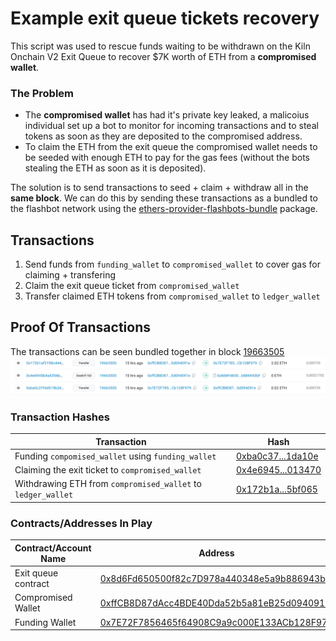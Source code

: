 # Example exit queue tickets recovery

This script was used to rescue funds waiting to be withdrawn on the Kiln Onchain V2 Exit Queue to recover $7K worth of ETH from a **compromised wallet**.

### The Problem
- The **compromised wallet** has had it's private key leaked, a malicoius individual set up a bot to monitor for incoming transactions and to steal tokens as soon as they are deposited to the compromised address. 
- To claim the ETH from the exit queue the compromised wallet needs to be seeded with enough ETH to pay for the gas fees (without the bots stealing the ETH as soon as it is deposited). 

The solution is to send transactions to seed + claim + withdraw all in the **same block**. We can do this by sending these transactions as a bundled to the flashbot network using the [ethers-provider-flashbots-bundle](https://www.npmjs.com/package/@flashbots/ethers-provider-bundle) package.

## Transactions 
1. Send funds from `funding_wallet` to `compromised_wallet` to cover gas for claiming + transfering
2. Claim the exit queue ticket from `compromised_wallet` 
3. Transfer claimed ETH tokens from `compromised_wallet` to `ledger_wallet`

## Proof Of Transactions 
The transactions can be seen bundled together in block [19663505](https://etherscan.io/txs?block=19663505&p=4)
![Transactions In Block 19663505](./bundle.png)

### Transaction Hashes
| Transaction                                                            | Hash                                                                                                                                                             |
| -----------                                                            | -----------                                                                                                                                                      |
| Funding `compomised_wallet` using `funding_wallet`                     | [0xba0c37...1da10e](https://etherscan.io/tx/0xba0c37f4d519b34728358ba9a000ad9c69c5fc8f3169609c66b5cc397b1da10e)  |
Claiming the exit ticket to `compromised_wallet`                        | [0x4e6945...013470](https://etherscan.io/tx/0x4e6945b4a4356b21302759c97a96e3a973374d3abc675584657b2ee472013470) |
| Withdrawing ETH from `compromised_wallet` to `ledger_wallet`           | [0x172b1a...5bf065](https://etherscan.io/tx/0x172b1af3198c444e810858bc39388df14b77fa723bec1d57c771dd911a5bf065)  |

### Contracts/Addresses In Play
| Contract/Account Name     | Address                                                                                                               |
| -----------               | -----------                                                                                                           |
| Exit queue contract       | [0x8d6Fd650500f82c7D978a440348e5a9b886943bF](https://etherscan.io/address/0x8d6Fd650500f82c7D978a440348e5a9b886943bF) |
| Compromised Wallet        | [0xffCB8D87dAcc4BDE40Dda52b5a81eB25d094091e](https://etherscan.io/address/0xffCB8D87dAcc4BDE40Dda52b5a81eB25d094091e) |
| Funding Wallet            | [0x7E72F7856465f64908C9a9c000E133ACb128F979](https://etherscan.io/address/0x7E72F7856465f64908C9a9c000E133ACb128F979) |
